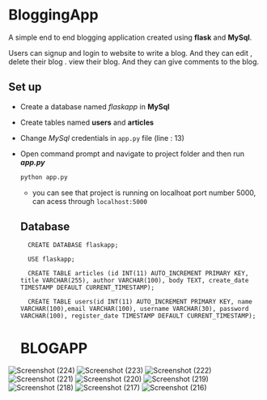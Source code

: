 
# BloggingApp 
A simple end to end blogging application created using **flask** and **MySql**.

Users can signup  and login to website to write a blog. And  they can edit , delete their blog . view their blog. And they can give comments to the blog.

## Set up
- Create a database named *flaskapp* in **MySql**
- Create tables named **users** and **articles**
- Change *MySql* credentials in ```app.py``` file (line : 13)
- Open command prompt and navigate to project folder and then run ***app.py***

  
  ```bash
  python app.py
  ```

  - you can see that project is running on localhoat port number 5000, can acess through ```localhost:5000```

  ## Database
        CREATE DATABASE flaskapp;

        USE flaskapp;

        CREATE TABLE articles (id INT(11) AUTO_INCREMENT PRIMARY KEY, title VARCHAR(255), author VARCHAR(100), body TEXT, create_date TIMESTAMP DEFAULT CURRENT_TIMESTAMP);

        CREATE TABLE users(id INT(11) AUTO_INCREMENT PRIMARY KEY, name VARCHAR(100),email VARCHAR(100), username VARCHAR(30), password VARCHAR(100), register_date TIMESTAMP DEFAULT CURRENT_TIMESTAMP);

  # BLOGAPP
![Screenshot (224)](https://github.com/Sreepurvaja/BlogApp-/assets/99593891/1c12b73e-6c6a-4afe-ba7e-8a8721e10ddf)
![Screenshot (223)](https://github.com/Sreepurvaja/BlogApp-/assets/99593891/7d8a8123-1d25-4427-812e-60708a2dbae4)
![Screenshot (222)](https://github.com/Sreepurvaja/BlogApp-/assets/99593891/f6d011cb-e6fc-43d4-b40a-066609104d66)
![Screenshot (221)](https://github.com/Sreepurvaja/BlogApp-/assets/99593891/5face653-b9af-4d23-8516-c3100154a9e2)
![Screenshot (220)](https://github.com/Sreepurvaja/BlogApp-/assets/99593891/cf672ec3-f618-4e4e-8889-7a4ba964c322)
![Screenshot (219)](https://github.com/Sreepurvaja/BlogApp-/assets/99593891/e23feb19-3341-4173-a017-acccaff1fa1a)
![Screenshot (218)](https://github.com/Sreepurvaja/BlogApp-/assets/99593891/3dd9fd2d-c0b7-44fb-ac31-cfb109f1791b)
![Screenshot (217)](https://github.com/Sreepurvaja/BlogApp-/assets/99593891/e1d13860-602d-42b3-b6a4-d970aa783053)
![Screenshot (216)](https://github.com/Sreepurvaja/BlogApp-/assets/99593891/deca232e-7651-4f1a-932d-1113cb12df39)

